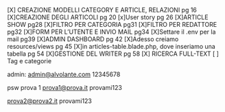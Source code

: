 [X] CREAZIONE MODELLI CATEGORY E ARTICLE, RELAZIONI pg 16
[X]CREAZIONE DEGLI ARTICOLI pg 20
[x]User story pg 26
[X]ARTICLE SHOW pg28
[X]FILTRO PER CATEGORIA pg31
[X]FILTRO PER REDATTORE pg32
[X]FORM PER L’UTENTE E INVIO MAIL pg34
[X]Settare il .env per la mail pg39 
[X]ADMIN DASHBOARD pg 42
[X]Adesso creiamo resources/views pg 45
[X]in articles-table.blade.php, dove inseriamo una tabella pg 54
[X]GESTIONE DEL WRITER pg 58
[X] RICERCA FULL-TEXT 
[ ] Tag e categorie 




admin: admin@alvolante.com 
12345678


psw prova 1 prova1@prova.it
provami123


prova2@prova2.it
provami123